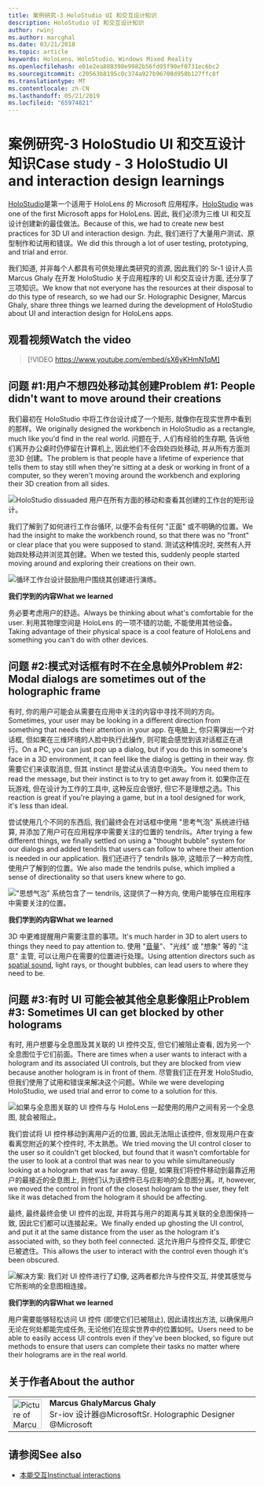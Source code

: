 ```yaml
---
title: 案例研究-3 HoloStudio UI 和交互设计知识
description: HoloStudio UI 和交互设计知识
author: rwinj
ms.author: marcghal
ms.date: 03/21/2018
ms.topic: article
keywords: HoloLens、HoloStudio、Windows Mixed Reality
ms.openlocfilehash: e01e2ea888398e9982b56fd95f90ef0731ec6bc2
ms.sourcegitcommit: c20563b8195c0c374a927b96708d958b127ffc8f
ms.translationtype: MT
ms.contentlocale: zh-CN
ms.lasthandoff: 05/21/2019
ms.locfileid: "65974821"
---
```

# <a name="case-study---3-holostudio-ui-and-interaction-design-learnings"></a><span data-ttu-id="eba4d-104">案例研究-3 HoloStudio UI 和交互设计知识</span><span class="sxs-lookup"><span data-stu-id="eba4d-104">Case study - 3 HoloStudio UI and interaction design learnings</span></span>

<span data-ttu-id="eba4d-105">[HoloStudio](https://www.youtube.com/watch?v=BRIJG0x_We8)是第一个适用于 HoloLens 的 Microsoft 应用程序。</span><span class="sxs-lookup"><span data-stu-id="eba4d-105">[HoloStudio](https://www.youtube.com/watch?v=BRIJG0x_We8) was one of the first Microsoft apps for HoloLens.</span></span> <span data-ttu-id="eba4d-106">因此, 我们必须为三维 UI 和交互设计创建新的最佳做法。</span><span class="sxs-lookup"><span data-stu-id="eba4d-106">Because of this, we had to create new best practices for 3D UI and interaction design.</span></span> <span data-ttu-id="eba4d-107">为此, 我们进行了大量用户测试、原型制作和试用和错误。</span><span class="sxs-lookup"><span data-stu-id="eba4d-107">We did this through a lot of user testing, prototyping, and trial and error.</span></span>

<span data-ttu-id="eba4d-108">我们知道, 并非每个人都具有可供处理此类研究的资源, 因此我们的 Sr-1 设计人员 Marcus Ghaly 在开发 HoloStudio 关于应用程序的 UI 和交互设计方面, 还分享了三项知识。</span><span class="sxs-lookup"><span data-stu-id="eba4d-108">We know that not everyone has the resources at their disposal to do this type of research, so we had our Sr. Holographic Designer, Marcus Ghaly, share three things we learned during the development of HoloStudio about UI and interaction design for HoloLens apps.</span></span>

## <a name="watch-the-video"></a><span data-ttu-id="eba4d-109">观看视频</span><span class="sxs-lookup"><span data-stu-id="eba4d-109">Watch the video</span></span>

>[!VIDEO https://www.youtube.com/embed/sX6yKHmN1qM]

## <a name="problem-1-people-didnt-want-to-move-around-their-creations"></a><span data-ttu-id="eba4d-110">问题 #1:用户不想四处移动其创建</span><span class="sxs-lookup"><span data-stu-id="eba4d-110">Problem #1: People didn't want to move around their creations</span></span>

<span data-ttu-id="eba4d-111">我们最初在 HoloStudio 中将工作台设计成了一个矩形, 就像你在现实世界中看到的那样。</span><span class="sxs-lookup"><span data-stu-id="eba4d-111">We originally designed the workbench in HoloStudio as a rectangle, much like you'd find in the real world.</span></span> <span data-ttu-id="eba4d-112">问题在于, 人们有经验的生存期, 告诉他们离开办公桌时仍停留在计算机上, 因此他们不会四处四处移动, 并从所有方面浏览3D 创建。</span><span class="sxs-lookup"><span data-stu-id="eba4d-112">The problem is that people have a lifetime of experience that tells them to stay still when they're sitting at a desk or working in front of a computer, so they weren't moving around the workbench and exploring their 3D creation from all sides.</span></span>

![HoloStudio dissuaded 用户在所有方面的移动和查看其创建的工作台的矩形设计。](images/rectangular-workbench-500px.jpg)

<span data-ttu-id="eba4d-114">我们了解到了如何进行工作台循环, 以便不会有任何 "正面" 或不明确的位置。</span><span class="sxs-lookup"><span data-stu-id="eba4d-114">We had the insight to make the workbench round, so that there was no "front" or clear place that you were supposed to stand.</span></span> <span data-ttu-id="eba4d-115">测试这种情况时, 突然有人开始四处移动并浏览其创建。</span><span class="sxs-lookup"><span data-stu-id="eba4d-115">When we tested this, suddenly people started moving around and exploring their creations on their own.</span></span>

![循环工作台设计鼓励用户围绕其创建进行演练。](images/circular-workbench-500px.jpg)

<span data-ttu-id="eba4d-117">**我们学到的内容**</span><span class="sxs-lookup"><span data-stu-id="eba4d-117">**What we learned**</span></span>

<span data-ttu-id="eba4d-118">务必要考虑用户的舒适。</span><span class="sxs-lookup"><span data-stu-id="eba4d-118">Always be thinking about what's comfortable for the user.</span></span> <span data-ttu-id="eba4d-119">利用其物理空间是 HoloLens 的一项不错的功能, 不能使用其他设备。</span><span class="sxs-lookup"><span data-stu-id="eba4d-119">Taking advantage of their physical space is a cool feature of HoloLens and something you can't do with other devices.</span></span>

## <a name="problem-2-modal-dialogs-are-sometimes-out-of-the-holographic-frame"></a><span data-ttu-id="eba4d-120">问题 #2:模式对话框有时不在全息帧外</span><span class="sxs-lookup"><span data-stu-id="eba4d-120">Problem #2: Modal dialogs are sometimes out of the holographic frame</span></span>

<span data-ttu-id="eba4d-121">有时, 你的用户可能会从需要在应用中关注的内容中寻找不同的方向。</span><span class="sxs-lookup"><span data-stu-id="eba4d-121">Sometimes, your user may be looking in a different direction from something that needs their attention in your app.</span></span> <span data-ttu-id="eba4d-122">在电脑上, 你只需弹出一个对话框, 但如果在三维环境的人脸中执行此操作, 则可能会感觉到该对话框正在进行。</span><span class="sxs-lookup"><span data-stu-id="eba4d-122">On a PC, you can just pop up a dialog, but if you do this in someone's face in a 3D environment, it can feel like the dialog is getting in their way.</span></span> <span data-ttu-id="eba4d-123">你需要它们来读取消息, 但其 instinct 是尝试从该消息中消失。</span><span class="sxs-lookup"><span data-stu-id="eba4d-123">You need them to read the message, but their instinct is to try to get away from it.</span></span> <span data-ttu-id="eba4d-124">如果你正在玩游戏, 但在设计为工作的工具中, 这种反应会很好, 但它不是理想之选。</span><span class="sxs-lookup"><span data-stu-id="eba4d-124">This reaction is great if you're playing a game, but in a tool designed for work, it's less than ideal.</span></span>

<span data-ttu-id="eba4d-125">尝试使用几个不同的东西后, 我们最终会在对话框中使用 "思考气泡" 系统进行结算, 并添加了用户可在应用程序中需要关注的位置的 tendrils。</span><span class="sxs-lookup"><span data-stu-id="eba4d-125">After trying a few different things, we finally settled on using a "thought bubble" system for our dialogs and added tendrils that users can follow to where their attention is needed in our application.</span></span> <span data-ttu-id="eba4d-126">我们还进行了 tendrils 脉冲, 这暗示了一种方向性, 使用户了解到的位置。</span><span class="sxs-lookup"><span data-stu-id="eba4d-126">We also made the tendrils pulse, which implied a sense of directionality so that users knew where to go.</span></span>

!["思想气泡" 系统包含了一 tendrils, 这提供了一种方向, 使用户能够在应用程序中需要关注的位置。](images/thought-bubble-500px.jpg)

<span data-ttu-id="eba4d-128">**我们学到的内容**</span><span class="sxs-lookup"><span data-stu-id="eba4d-128">**What we learned**</span></span>

<span data-ttu-id="eba4d-129">3D 中更难提醒用户需要注意的事项。</span><span class="sxs-lookup"><span data-stu-id="eba4d-129">It's much harder in 3D to alert users to things they need to pay attention to.</span></span> <span data-ttu-id="eba4d-130">使用 "[音量](spatial-sound.md)"、"光线" 或 "想象" 等的 "注意" 主管, 可以让用户在需要的位置进行处理。</span><span class="sxs-lookup"><span data-stu-id="eba4d-130">Using attention directors such as [spatial sound](spatial-sound.md), light rays, or thought bubbles, can lead users to where they need to be.</span></span>

## <a name="problem-3-sometimes-ui-can-get-blocked-by-other-holograms"></a><span data-ttu-id="eba4d-131">问题 #3:有时 UI 可能会被其他全息影像阻止</span><span class="sxs-lookup"><span data-stu-id="eba4d-131">Problem #3: Sometimes UI can get blocked by other holograms</span></span>

<span data-ttu-id="eba4d-132">有时, 用户想要与全息图及其关联的 UI 控件交互, 但它们被阻止查看, 因为另一个全息图位于它们前面。</span><span class="sxs-lookup"><span data-stu-id="eba4d-132">There are times when a user wants to interact with a hologram and its associated UI controls, but they are blocked from view because another hologram is in front of them.</span></span> <span data-ttu-id="eba4d-133">尽管我们正在开发 HoloStudio, 但我们使用了试用和错误来解决这个问题。</span><span class="sxs-lookup"><span data-stu-id="eba4d-133">While we were developing HoloStudio, we used trial and error to come to a solution for this.</span></span>

![如果与全息图关联的 UI 控件与与 HoloLens 一起使用的用户之间有另一个全息图, 就会被阻止。](images/ui-blocked-500px.jpg)

<span data-ttu-id="eba4d-135">我们尝试将 UI 控件移动到离用户近的位置, 因此无法阻止该控件, 但发现用户在查看离您附近的某个控件时, 不太熟悉。</span><span class="sxs-lookup"><span data-stu-id="eba4d-135">We tried moving the UI control closer to the user so it couldn't get blocked, but found that it wasn't comfortable for the user to look at a control that was near to you while simultaneously looking at a hologram that was far away.</span></span> <span data-ttu-id="eba4d-136">但是, 如果我们将控件移动到最靠近用户的最接近的全息图上, 则他们认为该控件已与应影响的全息图分离。</span><span class="sxs-lookup"><span data-stu-id="eba4d-136">If, however, we moved the control in front of the closest hologram to the user, they felt like it was detached from the hologram it should be affecting.</span></span>

<span data-ttu-id="eba4d-137">最终, 最终最终会使 UI 控件的出现, 并将其与用户的距离与其关联的全息图保持一致, 因此它们都可以连接起来。</span><span class="sxs-lookup"><span data-stu-id="eba4d-137">We finally ended up ghosting the UI control, and put it at the same distance from the user as the hologram it's associated with, so they both feel connected.</span></span> <span data-ttu-id="eba4d-138">这允许用户与控件交互, 即使它已被遮住。</span><span class="sxs-lookup"><span data-stu-id="eba4d-138">This allows the user to interact with the control even though it's been obscured.</span></span>

![解决方案: 我们对 UI 控件进行了幻像, 这两者都允许与控件交互, 并使其感觉与它所影响的全息图相连接。](images/ghosting-ui-500px.jpg)

<span data-ttu-id="eba4d-140">**我们学到的内容**</span><span class="sxs-lookup"><span data-stu-id="eba4d-140">**What we learned**</span></span>

<span data-ttu-id="eba4d-141">用户需要能够轻松访问 UI 控件 (即使它们已被阻止), 因此请找出方法, 以确保用户无论在何处都能完成任务, 无论他们在现实世界中的位置如何。</span><span class="sxs-lookup"><span data-stu-id="eba4d-141">Users need to be able to easily access UI controls even if they've been blocked, so figure out methods to ensure that users can complete their tasks no matter where their holograms are in the real world.</span></span>

## <a name="about-the-author"></a><span data-ttu-id="eba4d-142">关于作者</span><span class="sxs-lookup"><span data-stu-id="eba4d-142">About the author</span></span>

<table style="border-collapse:collapse">
<tr>
<td style="border-style: none" width="60"><img alt="Picture of Marcus Ghaly" width="60" height="60" src="images/marcus-ghaly-200px.jpg"></td>
<td style="border-style: none"><span data-ttu-id="eba4d-143"><b>Marcus Ghaly</b></span><span class="sxs-lookup"><span data-stu-id="eba4d-143"><b>Marcus Ghaly</b></span></span><br><span data-ttu-id="eba4d-144">Sr-iov 设计器@Microsoft</span><span class="sxs-lookup"><span data-stu-id="eba4d-144">Sr. Holographic Designer @Microsoft</span></span></td>
</tr>
</table>

## <a name="see-also"></a><span data-ttu-id="eba4d-145">请参阅</span><span class="sxs-lookup"><span data-stu-id="eba4d-145">See also</span></span>
* [<span data-ttu-id="eba4d-146">本能交互</span><span class="sxs-lookup"><span data-stu-id="eba4d-146">Instinctual interactions</span></span>](interaction-fundamentals.md)

 
